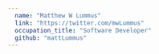 ```yaml
---
  name: "Matthew W Lummus"
  link: "https://twitter.com/mwLummus"
  occupation_title: "Software Developer"
  github: "mattLummus"
---
```

